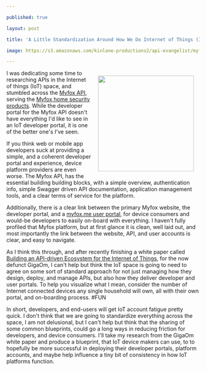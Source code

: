 ---
published: true
layout: post
title: 'A Little Standardization Around How We Do Internet of Things (IoT) APIs And Developer Portals Could Go a Long Ways'
image: https://s3.amazonaws.com/kinlane-productions2/api-evangelist/myfox/myfox-api.png
---

<p><a href="https://api.myfox.me/dev/introduction"><img style="padding: 15px;" src="https://s3.amazonaws.com/kinlane-productions2/api-evangelist/myfox/myfox-api.png" alt="" width="250" align="right" /></a>
<p>I was dedicating some time to researching APIs in the Internet of things (IoT) space, and stumbled across the <a href="https://api.myfox.me/">Myfox API</a>, serving the <a href="https://www.getmyfox.com/us_en/">Myfox home security products</a>. While the developer portal for the Myfox API doesn't have everything I'd like to see in an IoT developer portal, it is one of the better one's I've seen.
<p>If you think web or mobile app developers suck at providing a simple, and a coherent developer portal and experience, device platform providers are even worse. The Myfox API, has the essential building building blocks, with a simple overview, authentication info, simple Swagger driven API documentation, application management tools, and a clear terms of service for the platform.
<p>Additionally, there is a clear link between the primary Myfox website, the developer portal, and a <a href="https://myfox.me/">myfox.me user portal</a>, for device consumers and would-be developers to easily on-board with everything. I haven't fully profiled that Myfox platform, but at first glance it is clean, well laid out, and most importantly the link between the website, API, and user accounts is clear, and easy to navigate.
<p>As I think this through, and after recently finishing a white paper called <a href="https://research.gigaom.com/report/building-an-api-driven-ecosystem-for-the-internet-of-things/">Building an API-driven Ecosystem for the Internet of Things</a>, for the now defunct GigaOm, I can't help but think the IoT space is going to need to agree on some sort of standard approach for not just managing how they design, deploy, and manage APIs, but also how they deliver developer and user portals. To help you visualize what I mean, consider the number of Internet connected devices any single household will own, all with their own portal, and on-boarding process. #FUN
<p>In short, developers, and end-users will get IoT account fatigue pretty quick. I don't think that we are going to standardize everything across the space, I am not delusional, but I can't help but think that the sharing of some common blueprints, could go a long ways in reducing friction for developers, and device consumers. I'll take my research from the GigaOm white paper and produce a blueprint, that IoT device makers can use, to to hopefully be more successful in deploying their developer portals, platform accounts, and maybe help influence a tiny bit of consistency in how IoT platforms function.

